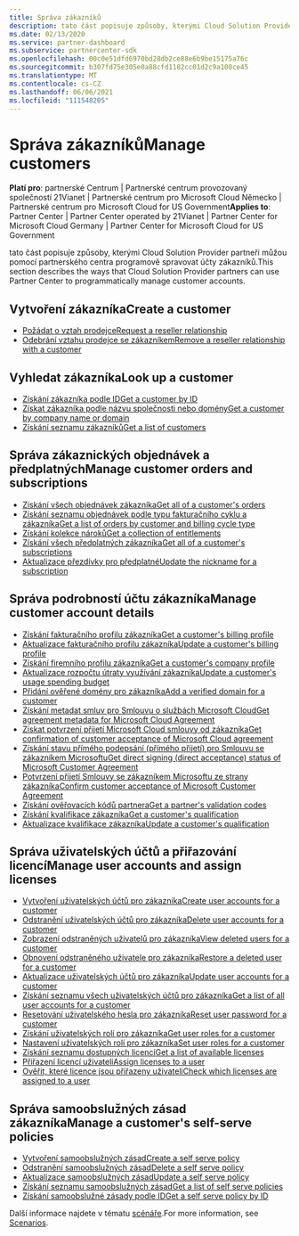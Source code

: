 ```yaml
---
title: Správa zákazníků
description: tato část popisuje způsoby, kterými Cloud Solution Provider partneři můžou pomocí partnerského centra programově spravovat účty zákazníků.
ms.date: 02/13/2020
ms.service: partner-dashboard
ms.subservice: partnercenter-sdk
ms.openlocfilehash: 00c0e51dfd6970bd28db2ce88e6b9be15175a76c
ms.sourcegitcommit: b307fd75e305e0a88cfd1182cc01d2c9a108ce45
ms.translationtype: MT
ms.contentlocale: cs-CZ
ms.lasthandoff: 06/06/2021
ms.locfileid: "111548205"
---
```

# <a name="manage-customers"></a><span data-ttu-id="10d79-103">Správa zákazníků</span><span class="sxs-lookup"><span data-stu-id="10d79-103">Manage customers</span></span>

<span data-ttu-id="10d79-104">**Platí pro**: partnerské Centrum | Partnerské centrum provozovaný společností 21Vianet | Partnerské centrum pro Microsoft Cloud Německo | Partnerské centrum pro Microsoft Cloud for US Government</span><span class="sxs-lookup"><span data-stu-id="10d79-104">**Applies to**: Partner Center | Partner Center operated by 21Vianet | Partner Center for Microsoft Cloud Germany | Partner Center for Microsoft Cloud for US Government</span></span>

<span data-ttu-id="10d79-105">tato část popisuje způsoby, kterými Cloud Solution Provider partneři můžou pomocí partnerského centra programově spravovat účty zákazníků.</span><span class="sxs-lookup"><span data-stu-id="10d79-105">This section describes the ways that Cloud Solution Provider partners can use Partner Center to programmatically manage customer accounts.</span></span>

## <a name="create-a-customer"></a><span data-ttu-id="10d79-106">Vytvoření zákazníka</span><span class="sxs-lookup"><span data-stu-id="10d79-106">Create a customer</span></span>

- [<span data-ttu-id="10d79-107">Požádat o vztah prodejce</span><span class="sxs-lookup"><span data-stu-id="10d79-107">Request a reseller relationship</span></span>](request-reseller-relationship.md)
- [<span data-ttu-id="10d79-108">Odebrání vztahu prodejce se zákazníkem</span><span class="sxs-lookup"><span data-stu-id="10d79-108">Remove a reseller relationship with a customer</span></span>](remove-a-reseller-relationship-with-a-customer.md)

## <a name="look-up-a-customer"></a><span data-ttu-id="10d79-109">Vyhledat zákazníka</span><span class="sxs-lookup"><span data-stu-id="10d79-109">Look up a customer</span></span>

- [<span data-ttu-id="10d79-110">Získání zákazníka podle ID</span><span class="sxs-lookup"><span data-stu-id="10d79-110">Get a customer by ID</span></span>](get-a-customer-by-id.md)
- [<span data-ttu-id="10d79-111">Získat zákazníka podle názvu společnosti nebo domény</span><span class="sxs-lookup"><span data-stu-id="10d79-111">Get a customer by company name or domain</span></span>](get-a-customer-by-name.md)
- [<span data-ttu-id="10d79-112">Získání seznamu zákazníků</span><span class="sxs-lookup"><span data-stu-id="10d79-112">Get a list of customers</span></span>](get-a-list-of-customers.md)

## <a name="manage-customer-orders-and-subscriptions"></a><span data-ttu-id="10d79-113">Správa zákaznických objednávek a předplatných</span><span class="sxs-lookup"><span data-stu-id="10d79-113">Manage customer orders and subscriptions</span></span>

- [<span data-ttu-id="10d79-114">Získání všech objednávek zákazníka</span><span class="sxs-lookup"><span data-stu-id="10d79-114">Get all of a customer's orders</span></span>](get-all-of-a-customer-s-orders.md)
- [<span data-ttu-id="10d79-115">Získání seznamu objednávek podle typu fakturačního cyklu a zákazníka</span><span class="sxs-lookup"><span data-stu-id="10d79-115">Get a list of orders by customer and billing cycle type</span></span>](get-a-list-of-orders-by-customer-and-billing-cycle-type.md)
- [<span data-ttu-id="10d79-116">Získání kolekce nároků</span><span class="sxs-lookup"><span data-stu-id="10d79-116">Get a collection of entitlements</span></span>](get-a-collection-of-entitlements.md)
- [<span data-ttu-id="10d79-117">Získání všech předplatných zákazníka</span><span class="sxs-lookup"><span data-stu-id="10d79-117">Get all of a customer's subscriptions</span></span>](get-all-of-a-customer-s-subscriptions.md)
- [<span data-ttu-id="10d79-118">Aktualizace přezdívky pro předplatné</span><span class="sxs-lookup"><span data-stu-id="10d79-118">Update the nickname for a subscription</span></span>](update-the-nickname-for-a-subscription.md)

## <a name="manage-customer-account-details"></a><span data-ttu-id="10d79-119">Správa podrobností účtu zákazníka</span><span class="sxs-lookup"><span data-stu-id="10d79-119">Manage customer account details</span></span>

- [<span data-ttu-id="10d79-120">Získání fakturačního profilu zákazníka</span><span class="sxs-lookup"><span data-stu-id="10d79-120">Get a customer's billing profile</span></span>](get-all-of-a-customer-s-billing-profiles.md)
- [<span data-ttu-id="10d79-121">Aktualizace fakturačního profilu zákazníka</span><span class="sxs-lookup"><span data-stu-id="10d79-121">Update a customer's billing profile</span></span>](update-a-customer-s-billing-profile.md)
- [<span data-ttu-id="10d79-122">Získání firemního profilu zákazníka</span><span class="sxs-lookup"><span data-stu-id="10d79-122">Get a customer's company profile</span></span>](get-a-customer-s-company-profile.md)
- [<span data-ttu-id="10d79-123">Aktualizace rozpočtu útraty využívání zákazníka</span><span class="sxs-lookup"><span data-stu-id="10d79-123">Update a customer's usage spending budget</span></span>](update-a-customer-s-usage-spending-budget.md)
- [<span data-ttu-id="10d79-124">Přidání ověřené domény pro zákazníka</span><span class="sxs-lookup"><span data-stu-id="10d79-124">Add a verified domain for a customer</span></span>](add-a-verified-domain-for-a-customer.md)
- [<span data-ttu-id="10d79-125">Získání metadat smluv pro Smlouvu o službách Microsoft Cloud</span><span class="sxs-lookup"><span data-stu-id="10d79-125">Get agreement metadata for Microsoft Cloud Agreement</span></span>](get-agreement-metadata.md)
- [<span data-ttu-id="10d79-126">Získat potvrzení přijetí Microsoft Cloud smlouvy od zákazníka</span><span class="sxs-lookup"><span data-stu-id="10d79-126">Get confirmation of customer acceptance of Microsoft Cloud agreement</span></span>](get-confirmation-of-customer-consent.md)
- [<span data-ttu-id="10d79-127">Získání stavu přímého podepsání (přímého přijetí) pro Smlouvu se zákazníkem Microsoftu</span><span class="sxs-lookup"><span data-stu-id="10d79-127">Get direct signing (direct acceptance) status of Microsoft Customer Agreement</span></span>](get-direct-sign-status-of-customer-agreement.md)
- [<span data-ttu-id="10d79-128">Potvrzení přijetí Smlouvy se zákazníkem Microsoftu ze strany zákazníka</span><span class="sxs-lookup"><span data-stu-id="10d79-128">Confirm customer acceptance of Microsoft Customer Agreement</span></span>](confirm-customer-consent-customer-agreement.md)
- [<span data-ttu-id="10d79-129">Získání ověřovacích kódů partnera</span><span class="sxs-lookup"><span data-stu-id="10d79-129">Get a partner's validation codes</span></span>](get-a-partner-s-validation-codes.md)
- [<span data-ttu-id="10d79-130">Získání kvalifikace zákazníka</span><span class="sxs-lookup"><span data-stu-id="10d79-130">Get a customer's qualification</span></span>](./get-customer-qualification-synchronous.md)
- [<span data-ttu-id="10d79-131">Aktualizace kvalifikace zákazníka</span><span class="sxs-lookup"><span data-stu-id="10d79-131">Update a customer's qualification</span></span>](./update-customer-qualification-synchronous.md)

## <a name="manage-user-accounts-and-assign-licenses"></a><span data-ttu-id="10d79-132">Správa uživatelských účtů a přiřazování licencí</span><span class="sxs-lookup"><span data-stu-id="10d79-132">Manage user accounts and assign licenses</span></span>

- [<span data-ttu-id="10d79-133">Vytvoření uživatelských účtů pro zákazníka</span><span class="sxs-lookup"><span data-stu-id="10d79-133">Create user accounts for a customer</span></span>](create-user-accounts-for-a-customer.md)
- [<span data-ttu-id="10d79-134">Odstranění uživatelských účtů pro zákazníka</span><span class="sxs-lookup"><span data-stu-id="10d79-134">Delete user accounts for a customer</span></span>](delete-user-accounts-for-a-customer.md)
- [<span data-ttu-id="10d79-135">Zobrazení odstraněných uživatelů pro zákazníka</span><span class="sxs-lookup"><span data-stu-id="10d79-135">View deleted users for a customer</span></span>](view-a-deleted-user.md)
- [<span data-ttu-id="10d79-136">Obnovení odstraněného uživatele pro zákazníka</span><span class="sxs-lookup"><span data-stu-id="10d79-136">Restore a deleted user for a customer</span></span>](restore-a-user-for-a-customer.md)
- [<span data-ttu-id="10d79-137">Aktualizace uživatelských účtů pro zákazníka</span><span class="sxs-lookup"><span data-stu-id="10d79-137">Update user accounts for a customer</span></span>](update-user-accounts-for-a-customer.md)
- [<span data-ttu-id="10d79-138">Získání seznamu všech uživatelských účtů pro zákazníka</span><span class="sxs-lookup"><span data-stu-id="10d79-138">Get a list of all user accounts for a customer</span></span>](get-a-list-of-all-user-accounts-for-a-customer.md)
- [<span data-ttu-id="10d79-139">Resetování uživatelského hesla pro zákazníka</span><span class="sxs-lookup"><span data-stu-id="10d79-139">Reset user password for a customer</span></span>](reset-user-password-for-a-customer.md)
- [<span data-ttu-id="10d79-140">Získání uživatelských rolí pro zákazníka</span><span class="sxs-lookup"><span data-stu-id="10d79-140">Get user roles for a customer</span></span>](get-user-roles-for-a-customer.md)
- [<span data-ttu-id="10d79-141">Nastavení uživatelských rolí pro zákazníka</span><span class="sxs-lookup"><span data-stu-id="10d79-141">Set user roles for a customer</span></span>](set-user-roles-for-a-customer.md)
- [<span data-ttu-id="10d79-142">Získání seznamu dostupných licencí</span><span class="sxs-lookup"><span data-stu-id="10d79-142">Get a list of available licenses</span></span>](get-a-list-of-available-licenses.md)
- [<span data-ttu-id="10d79-143">Přiřazení licencí uživateli</span><span class="sxs-lookup"><span data-stu-id="10d79-143">Assign licenses to a user</span></span>](assign-licenses-to-a-user.md)
- [<span data-ttu-id="10d79-144">Ověřit, které licence jsou přiřazeny uživateli</span><span class="sxs-lookup"><span data-stu-id="10d79-144">Check which licenses are assigned to a user</span></span>](check-which-licenses-are-assigned-to-a-user.md)

## <a name="manage-a-customers-self-serve-policies"></a><span data-ttu-id="10d79-145">Správa samoobslužných zásad zákazníka</span><span class="sxs-lookup"><span data-stu-id="10d79-145">Manage a customer's self-serve policies</span></span>

- [<span data-ttu-id="10d79-146">Vytvoření samoobslužných zásad</span><span class="sxs-lookup"><span data-stu-id="10d79-146">Create a self serve policy</span></span>](create-a-self-serve-policy.md)
- [<span data-ttu-id="10d79-147">Odstranění samoobslužných zásad</span><span class="sxs-lookup"><span data-stu-id="10d79-147">Delete a self serve policy</span></span>](delete-a-self-serve-policy.md)
- [<span data-ttu-id="10d79-148">Aktualizace samoobslužných zásad</span><span class="sxs-lookup"><span data-stu-id="10d79-148">Update a self serve policy</span></span>](update-a-self-serve-policy.md)
- [<span data-ttu-id="10d79-149">Získání seznamu samoobslužných zásad</span><span class="sxs-lookup"><span data-stu-id="10d79-149">Get a list of self serve policies</span></span>](get-a-list-of-self-serve-policies.md)
- [<span data-ttu-id="10d79-150">Získání samoobslužné zásady podle ID</span><span class="sxs-lookup"><span data-stu-id="10d79-150">Get a self serve policy by ID</span></span>](get-a-self-serve-policy-by-id.md)

<span data-ttu-id="10d79-151">Další informace najdete v tématu [scénáře](scenarios.md).</span><span class="sxs-lookup"><span data-stu-id="10d79-151">For more information, see [Scenarios](scenarios.md).</span></span>